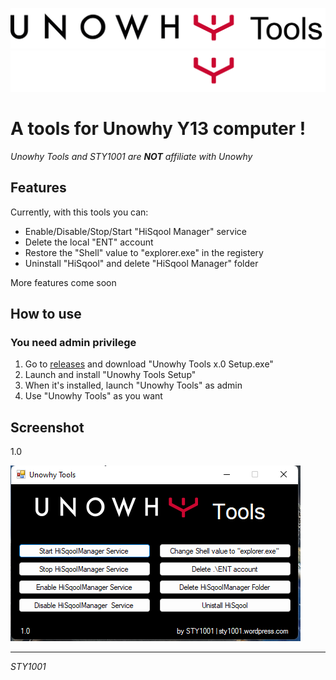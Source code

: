 ![Unowhy Tools Logo Dark](/README/UTLB.png#gh-light-mode-only)
![Unowhy Tools Logo White](/README/UTLW.png#gh-dark-mode-only)
# A tools for Unowhy Y13 computer !

*Unowhy Tools and STY1001 are __NOT__ affiliate with Unowhy*

## Features
Currently, with this tools you can:
- Enable/Disable/Stop/Start "HiSqool Manager" service
- Delete the local "ENT" account
- Restore the "Shell" value to "explorer.exe" in the registery
- Uninstall "HiSqool" and delete "HiSqool Manager" folder

More features come soon

## How to use
### You need admin privilege
1. Go to [releases](https://github.com/STY1001/Unowhy-Tools/releases) and download "Unowhy Tools x.0 Setup.exe"
2. Launch and install "Unowhy Tools Setup"
3. When it's installed, launch "Unowhy Tools" as admin
4. Use "Unowhy Tools" as you want

## Screenshot
1.0

![UT Screen](/README/UT1.0.png)

***

*STY1001*
